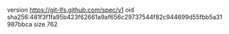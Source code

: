 version https://git-lfs.github.com/spec/v1
oid sha256:481f3f1fa95b423f62661a9af656c29737544f82c944699d55fbb5a31987bbca
size 762
